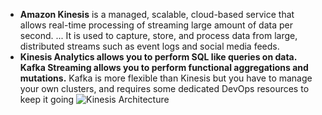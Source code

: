 * **Amazon Kinesis** is a managed, scalable, cloud-based service that allows real-time processing of streaming large amount of data per second. ... It is used to capture, store, and process data from large, distributed streams such as event logs and social media feeds.
* **Kinesis Analytics allows you to perform SQL like queries on data. Kafka Streaming allows you to perform functional aggregations and mutations.** Kafka is more flexible than Kinesis but you have to manage your own clusters, and requires some dedicated DevOps resources to keep it going
![Kinesis Architecture](https://www.softkraft.co/uploads/aws-kinesis-architecture.png)
